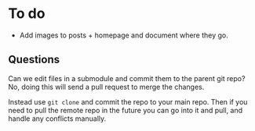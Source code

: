 # To do

- Add images to posts + homepage and document where they go.

## Questions

Can we edit files in a submodule and commit them to the parent git repo?
No, doing this will send a pull request to merge the changes.

Instead use `git clone` and commit the repo to your main repo. Then if you need to pull the remote repo in the future you can go into it and pull, and handle any conflicts manually.
